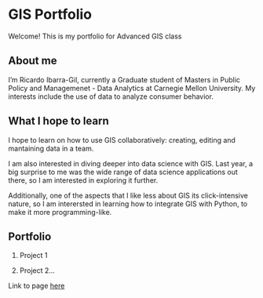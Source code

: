 # GIS Portfolio
Welcome! This is my portfolio for Advanced GIS class


## About me
I’m Ricardo Ibarra-Gil, currently a Graduate student of Masters in Public Policy and Managemenet - Data Analytics at Carnegie Mellon University. My interests include the use of data to analyze consumer behavior.  

## What I hope to learn
I hope to learn on how to use GIS collaboratively: creating, editing and mantaining data in a team. 

I am also interested in diving deeper into data science with GIS. Last year, a big surprise to me was the wide range of data science applications out there, so I am interested in exploring it further.

Additionally, one of the aspects that I like less about GIS its click-intensive nature, so I am interersted in learning how to integrate GIS with Python, to make it more programming-like.


## Portfolio
1. Project 1

2. Project 2...










Link to page [here](https://ribarragi.github.io/GIS_portfolio/)


